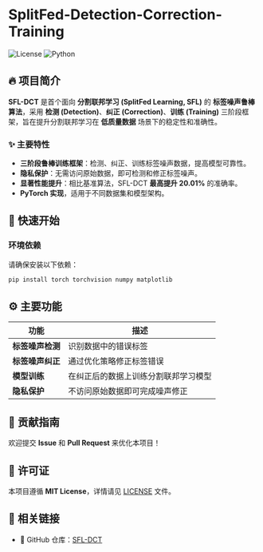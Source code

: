 # SplitFed-Detection-Correction-Training

![License](https://img.shields.io/github/license/TIANGeng708/SplitFed-Detection-Correction-Training) ![Python](https://img.shields.io/badge/python-3.7%2B-blue)

## 🔥 项目简介
**SFL-DCT** 是首个面向 **分割联邦学习 (SplitFed Learning, SFL)** 的 **标签噪声鲁棒算法**，采用 **检测 (Detection)**、**纠正 (Correction)**、**训练 (Training)** 三阶段框架，旨在提升分割联邦学习在 **低质量数据** 场景下的稳定性和准确性。

### ✨ 主要特性
- **三阶段鲁棒训练框架**：检测、纠正、训练标签噪声数据，提高模型可靠性。
- **隐私保护**：无需访问原始数据，即可检测和修正标签噪声。
- **显著性能提升**：相比基准算法，SFL-DCT **最高提升 20.01%** 的准确率。
- **PyTorch 实现**，适用于不同数据集和模型架构。

## 🚀 快速开始
### 环境依赖
请确保安装以下依赖：
```bash
pip install torch torchvision numpy matplotlib
```

## ⚙️ 主要功能
| 功能 | 描述 |
|------|------|
| **标签噪声检测** | 识别数据中的错误标签 |
| **标签噪声纠正** | 通过优化策略修正标签错误 |
| **模型训练** | 在纠正后的数据上训练分割联邦学习模型 |
| **隐私保护** | 不访问原始数据即可完成噪声修正 |

## 📌 贡献指南
欢迎提交 **Issue** 和 **Pull Request** 来优化本项目！

## 📜 许可证
本项目遵循 **MIT License**，详情请见 [LICENSE](./LICENSE) 文件。

## 📎 相关链接
- 🔗 GitHub 仓库：[SFL-DCT](https://github.com/TIANGeng708/SplitFed-Detection-Correction-Training)

